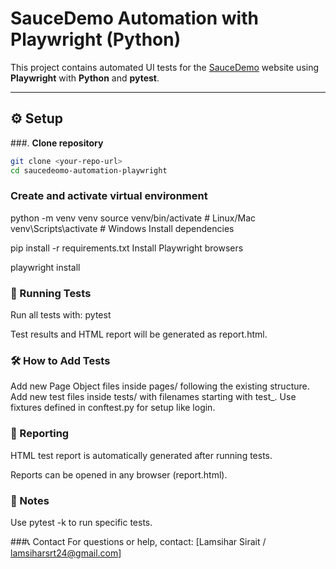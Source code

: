 # SauceDemo Automation with Playwright (Python)

This project contains automated UI tests for the [SauceDemo](https://www.saucedemo.com) website using **Playwright** with **Python** and **pytest**.

---

## ⚙️ Setup

###. **Clone repository**

```bash
git clone <your-repo-url>
cd saucedeomo-automation-playwright
```

### Create and activate virtual environment
python -m venv venv
source venv/bin/activate       # Linux/Mac
venv\Scripts\activate          # Windows
Install dependencies

pip install -r requirements.txt
Install Playwright browsers

playwright install

### 🚀 Running Tests
Run all tests with:
pytest

Test results and HTML report will be generated as report.html.

### 🛠️ How to Add Tests
Add new Page Object files inside pages/ following the existing structure.
Add new test files inside tests/ with filenames starting with test_.
Use fixtures defined in conftest.py for setup like login.

### 📄 Reporting
HTML test report is automatically generated after running tests.

Reports can be opened in any browser (report.html).

### 🔖 Notes
Use pytest -k <keyword> to run specific tests.

###📞 Contact
For questions or help, contact: [Lamsihar Sirait / lamsiharsrt24@gmail.com]

